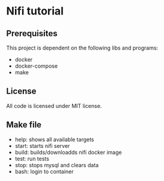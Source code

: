 # Nifi tutorial

## Prerequisites
This project is dependent on the following libs and programs:
- docker
- docker-compose
- make

## License
All code is licensed under MIT license.

## Make file
- help:  shows all available targets
- start: starts nifi server
- build: builds/downloadds nifi docker image
- test:  run tests
- stop:  stops mysql and clears data
- bash:  login to container
